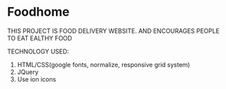 # Foodhome
THIS PROJECT IS FOOD DELIVERY WEBSITE. AND ENCOURAGES PEOPLE TO EAT EALTHY FOOD

TECHNOLOGY USED:
1. HTML/CSS(google fonts, normalize, responsive grid system)
2. JQuery
3. Use ion icons
